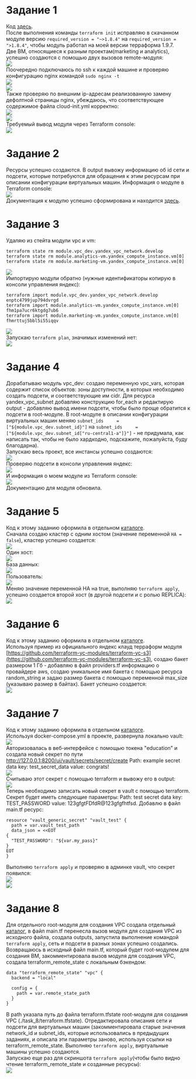 # Задание 1
Код [здесь](https://github.com/OlgaLesnykh/DevOps/tree/main/Terraform/3/src).    
После выполнения команды ```terraform init``` исправляю в скачанном модуле версию ```required_version = "~>1.8.4"``` на ```required_version = ">1.8.4"```, чтобы модуль работал на моей версии терраформа 1.9.7.    
Две ВМ, относящиеся к разным проектам(marketing и analytics), успешно создаются с помощью двух вызовов remote-модуля:    
![](https://github.com/OlgaLesnykh/screenshots/blob/main/Terraform_030.png)    
Поочередно подключаюсь по ssh к каждой машине и проверяю конфигурацию nginx командой ```sudo nginx -t```    
![](https://github.com/OlgaLesnykh/screenshots/blob/main/Terraform_031.png)    
![](https://github.com/OlgaLesnykh/screenshots/blob/main/Terraform_032.png)    
Также проверяю по внешним ip-адресам реализованную замену дефолтной страницы nginx, убеждаюсь, что соответствующее содержимое файла cloud-init.yml корректно:    
![](https://github.com/OlgaLesnykh/screenshots/blob/main/Terraform_033.png)    
![](https://github.com/OlgaLesnykh/screenshots/blob/main/Terraform_034.png)    
Требуемый вывод модуля через Terraform console:    
![](https://github.com/OlgaLesnykh/screenshots/blob/main/Terraform_035.png)    
# Задание 2
Ресурсы успешно создаются. В output вывожу информацию об id сети и подсети, которые потребуются для обращения к этим ресурсам при описании конфигурации виртуальных машин. Информация о модуле в Terraform console:    
![](https://github.com/OlgaLesnykh/screenshots/blob/main/Terraform_036.png)  
Документация к модулю успешно сформирована и находится [здесь](https://github.com/OlgaLesnykh/DevOps/blob/main/Terraform/4/src/VPC/README.md).
# Задание 3
Удаляю из стейта модули vpc и vm:    
```
terraform state rm module.vpc_dev.yandex_vpc_network.develop
terraform state rm module.analytics-vm.yandex_compute_instance.vm[0]
terraform state rm module.marketing-vm.yandex_compute_instance.vm[0]
```
![](https://github.com/OlgaLesnykh/screenshots/blob/main/Terraform_037.png)  
Импортирую модули обратно (нужные идентификаторы копирую в консоли управления яндекс):    
```
terraform import module.vpc_dev.yandex_vpc_network.develop enptc4799jup794dvrgd
terraform import module.analytics-vm.yandex_compute_instance.vm[0] fhm1pa7ucr6ktgdg7ub6
terraform import module.marketing-vm.yandex_compute_instance.vm[0] fhmrttuj5bbl5i55iqqv
```
![](https://github.com/OlgaLesnykh/screenshots/blob/main/Terraform_038.png)    
Запускаю ```terraform plan```, значимых изменений нет:    
![](https://github.com/OlgaLesnykh/screenshots/blob/main/Terraform_039.png)  
# Задание 4
Дорабатываю модуль vpc_dev: создаю переменную vpc_vars, которая содержит список объектов: зоны доступности, в которых необходимо создать подсети, и соответствующие им cidr. Для ресурса yandex_vpc_subnet добавляю конструкцию for_each и редактирую output - добавляю вывод имени подсети, чтобы было проще обратится к подсети в root-модуле. В root-модуле в описании конфигурации виртуальных машин меняю ```subnet_ids     = ["${module.vpc_dev.subnet_id}"]``` на ```subnet_ids     = ["${module.vpc_dev.subnet_id["ru-central1-a"]}"]``` - не придумала, как написать так, чтобы не было хардкодно, подскажите, пожалуйста, буду благодарна).    
Запускаю весь проект, все инстансы успешно создаются:    
![](https://github.com/OlgaLesnykh/screenshots/blob/main/Terraform_041.png)    
Проверяю подсети в консоли управления яндекс:    
![](https://github.com/OlgaLesnykh/screenshots/blob/main/Terraform_042.png)    
И информация о моем модуле из Terraform console:    
![](https://github.com/OlgaLesnykh/screenshots/blob/main/Terraform_040.png)    
Документацию для модуля обновила.
# Задание 5
Код к этому заданию оформила в отдельном [каталоге](https://github.com/OlgaLesnykh/DevOps/blob/main/Terraform/4/src/task_5).    
Сначала создаю кластер с одним хостом (значение переменной ```HA = false```), кластер успешно создается:     
![](https://github.com/OlgaLesnykh/screenshots/blob/main/Terraform_043.png)    
Один хост:    
![](https://github.com/OlgaLesnykh/screenshots/blob/main/Terraform_044.png)    
База данных:    
![](https://github.com/OlgaLesnykh/screenshots/blob/main/Terraform_045.png)    
Пользователь:    
![](https://github.com/OlgaLesnykh/screenshots/blob/main/Terraform_046.png)    
Меняю значение переменной HA на true, выполняю ```terraform apply```, успешно создается второй хост (в другой подсети и с ролью REPLICA):    
![](https://github.com/OlgaLesnykh/screenshots/blob/main/Terraform_047.png)    
# Задание 6
Код к этому заданию оформила в отдельном [каталоге](https://github.com/OlgaLesnykh/DevOps/blob/main/Terraform/4/src/task_6).    
Используя пример из официального яндекс клауд терраформ модуля [https://github.com/terraform-yc-modules/terraform-yc-s3](https://github.com/terraform-yc-modules/terraform-yc-s3), создаю бакет размером 1 Гб - добавляю в файл providers.tf информацию о провайдере aws, создаю уникальное имя бакета с помощью ресурса random_string и задаю размер бакета с помощью переменной max_size (указываю размер в байтах). Бакет успешно создается:    
![](https://github.com/OlgaLesnykh/screenshots/blob/main/Terraform_048.png)    
# Задание 7
Код к этому заданию оформила в отдельном [каталоге](https://github.com/OlgaLesnykh/DevOps/blob/main/Terraform/4/src/task_7).    
Используя docker-compose.yml в проекте, развернула локально vault:    
![](https://github.com/OlgaLesnykh/screenshots/blob/main/Terraform_049.png)    
Авторизовалась в веб-интерфейсе с помощью токена "education" и создала новый секрет по пути http://127.0.0.1:8200/ui/vault/secrets/secret/create Path: example
secret data key: test_secret_data value: congrats!    
![](https://github.com/OlgaLesnykh/screenshots/blob/main/Terraform_050.png)    
Считываю этот секрет с помощью terraform и вывожу его в output:    
![](https://github.com/OlgaLesnykh/screenshots/blob/main/Terraform_051.png)    
Теперь необходимо записать новый секрет в vault с помощью terraform. Секрет будет иметь следующие параметры: Path: test
secret data key: TEST_PASSWORD value: 123gfgtFDfdR@123gfgfhtfsd. Добавлю в файл main.tf ресурс:    
```
resource "vault_generic_secret" "vault_test" {
  path = var.vault_test_path
  data_json = <<EOT
{
  "TEST_PASSWORD": "${var.my_pass}"
}
EOT
}
```
Выполняю ```terraform apply``` и проверяю в админке vault, что секрет появился:    
![](https://github.com/OlgaLesnykh/screenshots/blob/main/Terraform_052.png)    
![](https://github.com/OlgaLesnykh/screenshots/blob/main/Terraform_053.png)    
# Задание 8
Для отдельного root-модуля для создания VPC создала отдельный [каталог](https://github.com/OlgaLesnykh/DevOps/blob/main/Terraform/4/src/task_8), в файл main.tf перенесла вызов модуля для создания VPC из исходного файла, создала outputs, запустила выполнение командой ```terraform apply```, сеть и подсети в разных зонах успешно создались.   
Возвращаюсь в исходный файл main.tf, который будет root-модулем для создания ВМ, закомментировала вызов модуля для создания VPC, создала terraform_remote_state с локальным бэкендом:    
```     
data "terraform_remote_state" "vpc" {
  backend = "local"

  config = {
    path = var.remote_state_path
  }
}
```
В path указала путь до файла terraform.tfstate root-модуля для создания VPC (./task_8/terraform.tfstate). Отредактировала описания сети и подсети для виртуальных машин (закомментировала старые значения network_id и subnet_ids, которые использовались в предыдущих заданиях, и описала эти параметры заново, используя ссылки на terraform_remote_state. Выполняю ```terraform apply```, виртуальные машины успешно создаются.    
Запускаю еще раз для скриншота ```terraform apply```(чтобы было видно чтение terraform_remote_state и созданные ресурсы):    
![](https://github.com/OlgaLesnykh/screenshots/blob/main/Terraform_054.png)    
